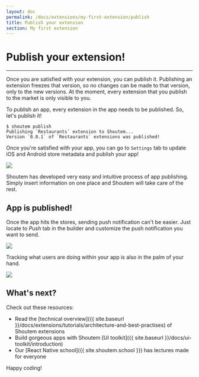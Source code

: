 ```yaml
---
layout: doc
permalink: /docs/extensions/my-first-extension/publish
title: Publish your extension
section: My first extension
---
```


# Publish your extension!
<hr />

Once you are satisfied with your extension, you can publish it. Publishing an extension freezes that version, so no changes can be made to that version, only to the new versions. At the moment, every extension that you publish to the market is only visible to you.

To publish an app, every extension in the app needs to be published. So, let's publish it!

```ShellSession
$ shoutem publish
Publishing `Restaurants` extension to Shoutem...
Version `0.0.1` of `Restaurants` extensions was published!
```

Once you're satisfied with your app, you can go to `Settings` tab to update iOS and Android store metadata and publish your app!

<p class="image">
<img src='{{ site.baseurl }}/img/tutorials/setting-local-environment/settings.png'/>
</p>

Shoutem has developed very easy and intuitive process of app publishing. Simply insert information on one place and Shoutem will take care of the rest.

## App is published!

Once the app hits the stores, sending push notification can't be easier. Just locate to _Push_ tab in the builder and customize the push notification you want to send.

<p class="image">
<img src='{{ site.baseurl }}/img/my-first-extension/push-notification.png'/>
</p>

Tracking what users are doing within your app is also in the palm of your hand.

<p class="image">
<img src='{{ site.baseurl }}/img/my-first-extension/analytics.png'/>
</p>

## What's next?

Check out these resources:
- Read the [technical overview]({{ site.baseurl }}/docs/extensions/tutorials/architecture-and-best-practises) of Shoutem extensions
- Build gorgeous apps with Shoutem [UI toolkit]({{ site.baseurl }}/docs/ui-toolkit/introduction)
- Our [React Native school]({{ site.shoutem.school }}) has lectures made for everyone

Happy coding!